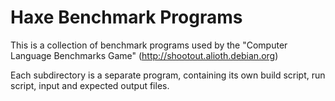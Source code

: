 Haxe Benchmark Programs
=======================
This is a collection of benchmark programs used by the "Computer
Language Benchmarks Game" (http://shootout.alioth.debian.org)

Each subdirectory is a separate program, containing its own build
script, run script, input and expected output files.
